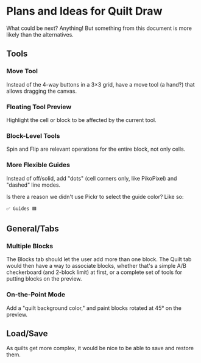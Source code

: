 # Plans and Ideas for Quilt Draw

What could be next?  Anything!
But something from this document is more likely than the alternatives.

## Tools

### Move Tool

Instead of the 4-way buttons in a 3×3 grid,
have a move tool (a hand?) that allows dragging the canvas.

### Floating Tool Preview

Highlight the cell or block to be affected by the current tool.

### Block-Level Tools

Spin and Flip are relevant operations for the entire block,
not only cells.

### More Flexible Guides

Instead of off/solid, add "dots" (cell corners only, like PikoPixel)
and "dashed" line modes.

Is there a reason we didn't use Pickr to select the guide color?
Like so:

    ✅ Guides 🟦

## General/Tabs

### Multiple Blocks

The Blocks tab should let the user add more than one block.
The Quilt tab would then have a way to associate blocks,
whether that's a simple A/B checkerboard (and 2-block limit) at first,
or a complete set of tools for putting blocks on the preview.

### On-the-Point Mode

Add a "quilt background color,"
and paint blocks rotated at 45° on the preview.

## Load/Save

As quilts get more complex,
it would be nice to be able to save and restore them.
